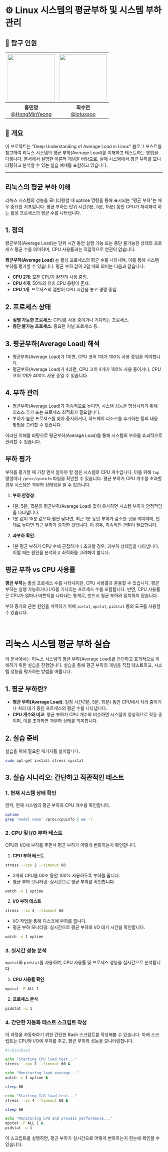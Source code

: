 # ⚙️ Linux 시스템의 평균부하 및 시스템 부하 관리

## 🔎 탐구 인원

| <img src="https://avatars.githubusercontent.com/u/65701100?v=4" width="150" height="150"/> | <img src="https://avatars.githubusercontent.com/u/86272865?v=4" width="150" height="150"/> |
| :----------------------------------------------------------------------------------------: | :----------------------------------------------------------------------------------------: |
|              **홍민영** <br/>[@HongMinYeong](https://github.com/HongMinYeong)              |                  **최수연**<br/>[@lotuxsoo](https://github.com/lotuxsoo)                   |

## 📌 개요

이 프로젝트는 "Deep Understanding of Average Load in Linux" 블로그 포스트를 참고하여 리눅스 시스템의 평균 부하(Average Load)를 이해하고 테스트하는 방법을 다룹니다. 문서에서 설명한 이론적 개념을 바탕으로, 실제 시스템에서 평균 부하를 모니터링하고 분석할 수 있는 실습 예제를 포함하고 있습니다.

---

## 리눅스의 평균 부하 이해

리눅스 시스템의 성능을 모니터링할 때 uptime 명령을 통해 표시되는 "평균 부하"는 매우 중요한 지표입니다. 평균 부하는 단위 시간(1분, 5분, 15분) 동안 CPU가 처리해야 하는 활성 프로세스의 평균 수를 나타냅니다.

## 1. 정의

평균부하(Average Load)는 단위 시간 동안 실행 가능 또는 중단 불가능한 상태의 프로세스 평균 수를 의미하며, CPU 사용률과는 직접적으로 연관이 없습니다.

**평균부하(Average Load)** 는 활성 프로세스의 평균 수를 나타내며, 이를 통해 시스템 부하를 평가할 수 있습니다. 평균 부하 값이 2일 때의 의미는 다음과 같습니다:

- **CPU 2개**: 모든 CPU가 완전히 사용 중임.
- **CPU 4개**: 50%의 유휴 CPU 용량이 존재.
- **CPU 1개**: 프로세스의 절반이 CPU 시간을 놓고 경쟁 중임.

## 2. 프로세스 상태

- **실행 가능한 프로세스**: CPU를 사용 중이거나 기다리는 프로세스.
- **중단 불가능 프로세스**: 중요한 커널 프로세스 등.

## 3. 평균부하(Average Load) 해석

- 평균부하(Average Load)가 1이면, CPU 코어 1개가 100% 사용 중임을 의미합니다.
- 평균부하(Average Load)가 4라면, CPU 코어 4개가 100% 사용 중이거나, CPU 코어 1개가 400% 사용 중일 수 있습니다.

## 4. 부하 관리

- 평균부하(Average Load)가 지속적으로 높다면, 시스템 성능을 향상시키기 위해 리소스 추가 또는 프로세스 최적화가 필요합니다.
- 부하가 높은 프로세스를 찾아 중지하거나, 하드웨어 리소스를 추가하는 등의 대응 방법을 고려할 수 있습니다.

이러한 이해를 바탕으로 평균부하(Average Load)를 통해 시스템의 부하를 효과적으로 관리할 수 있습니다.

## 부하 평가

부하를 평가할 때 가장 먼저 알아야 할 점은 시스템의 CPU 개수입니다. 이를 위해 `top` 명령이나 `/proc/cpuinfo` 파일을 확인할 수 있습니다. 평균 부하가 CPU 개수를 초과할 경우 시스템은 과부하 상태임을 알 수 있습니다.

1. **부하 안정성**:

- 1분, 5분, 15분의 평균부하(Average Load) 값이 유사하면 시스템 부하가 안정적임을 나타냅니다.
- 1분 값이 15분 값보다 훨씬 낮다면, 최근 1분 동안 부하가 감소한 것을 의미하며, 반대로 높다면 최근 부하가 증가한 것입니다. 이 경우, 지속적인 관찰이 필요합니다.

2. **과부하 확인**:

- 1분 평균 부하가 CPU 수에 근접하거나 초과할 경우, 과부하 상태임을 나타냅니다. 이럴 때는 원인을 분석하고 최적화를 고려해야 합니다.

## 평균 부하 vs CPU 사용률

**평균 부하**는 활성 프로세스 수를 나타내지만, CPU 사용률과 혼동할 수 있습니다. 평균 부하는 실행 가능하거나 I/O를 기다리는 프로세스 수를 포함합니다. 반면, CPU 사용률은 CPU가 얼마나 바쁜지를 나타내는 통계로, 반드시 평균 부하와 일치하지 않습니다.

부하 증가의 근본 원인을 파악하기 위해 `iostat`, `mpstat`, `pidstat` 등의 도구를 사용할 수 있습니다.

<br/>

# 리눅스 시스템 평균 부하 실습

이 문서에서는 리눅스 시스템의 평균 부하(Average Load)를 간단하고 효과적으로 이해하기 위한 실습을 진행합니다. 실습을 통해 평균 부하의 개념을 직접 테스트하고, 시스템 성능을 평가하는 방법을 배웁니다.

## 1. 평균 부하란?

- **평균 부하(Average Load)**: 일정 시간(1분, 5분, 15분) 동안 CPU에서 처리 중이거나 처리 대기 중인 프로세스의 평균 수를 나타냅니다.
- **CPU 개수와 비교**: 평균 부하가 CPU 개수와 비슷하면 시스템이 정상적으로 작동 중이며, 이를 초과하면 과부하 상태를 의미합니다.

## 2. 실습 준비

실습을 위해 필요한 패키지를 설치합니다.

```bash
sudo apt-get install stress sysstat
```

## 3. 실습 시나리오: 간단하고 직관적인 테스트

### 1. 현재 시스템 상태 확인

먼저, 현재 시스템의 평균 부하와 CPU 개수를 확인합니다.

```bash
uptime
grep 'model name' /proc/cpuinfo | wc -l
```

### 2. CPU 및 I/O 부하 테스트

CPU와 I/O에 부하를 주면서 평균 부하가 어떻게 변화하는지 확인합니다.

1. **CPU 부하 테스트**

```bash
stress --cpu 2 --timeout 60
```

- 2개의 CPU를 60초 동안 100% 사용하도록 부하를 줍니다.
- 평균 부하 모니터링: 실시간으로 평균 부하를 확인합니다.

```bash
watch -n 1 uptime
```

2. **I/O 부하 테스트**

```bash
stress --io 4 --timeout 60
```

- I/O 작업을 통해 디스크에 부하를 줍니다.
- 평균 부하 모니터링: 실시간으로 평균 부하와 I/O 대기 시간을 확인합니다.

```bash
watch -n 1 uptime
```

### 3. 실시간 성능 분석

`mpstat`와 `pidstat`를 사용하여, CPU 사용률 및 프로세스 성능을 실시간으로 분석합니다.

1. **CPU 사용률 확인**

```bash
mpstat -P ALL 1
```

2. **프로세스 분석**

```bash
pidstat -u 1
```

### 4. 간단한 자동화 테스트 스크립트 작성

이 과정을 자동화하기 위한 간단한 Bash 스크립트를 작성해볼 수 있습니다. 아래 스크립트는 CPU와 I/O에 부하를 주고, 평균 부하와 성능을 모니터링합니다.

```bash
#!/bin/bash

echo "Starting CPU load test..."
stress --cpu 2 --timeout 60 &

echo "Monitoring load average..."
watch -n 1 uptime &

sleep 60

echo "Starting I/O load test..."
stress --io 4 --timeout 60 &

sleep 60

echo "Monitoring CPU and process performance..."
mpstat -P ALL 1 &
pidstat -u 1
```

이 스크립트를 실행하면, 평균 부하가 실시간으로 어떻게 변화하는지 한눈에 확인할 수 있습니다.
